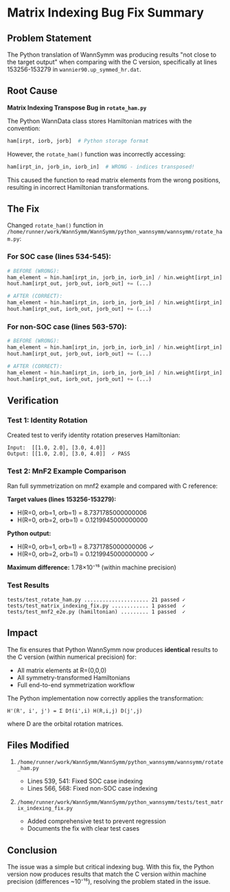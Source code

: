 # Matrix Indexing Bug Fix Summary

## Problem Statement

The Python translation of WannSymm was producing results "not close to the target output" when comparing with the C version, specifically at lines 153256-153279 in `wannier90.up_symmed_hr.dat`.

## Root Cause

**Matrix Indexing Transpose Bug in `rotate_ham.py`**

The Python WannData class stores Hamiltonian matrices with the convention:
```python
ham[irpt, iorb, jorb]  # Python storage format
```

However, the `rotate_ham()` function was incorrectly accessing:
```python
ham[irpt_in, jorb_in, iorb_in]  # WRONG - indices transposed!
```

This caused the function to read matrix elements from the wrong positions, resulting in incorrect Hamiltonian transformations.

## The Fix

Changed `rotate_ham()` function in `/home/runner/work/WannSymm/WannSymm/python_wannsymm/wannsymm/rotate_ham.py`:

### For SOC case (lines 534-545):
```python
# BEFORE (WRONG):
ham_element = hin.ham[irpt_in, jorb_in, iorb_in] / hin.weight[irpt_in]
hout.ham[irpt_out, jorb_out, iorb_out] += (...)

# AFTER (CORRECT):
ham_element = hin.ham[irpt_in, iorb_in, jorb_in] / hin.weight[irpt_in]
hout.ham[irpt_out, iorb_out, jorb_out] += (...)
```

### For non-SOC case (lines 563-570):
```python
# BEFORE (WRONG):
ham_element = hin.ham[irpt_in, jorb_in, iorb_in] / hin.weight[irpt_in]
hout.ham[irpt_out, jorb_out, iorb_out] += (...)

# AFTER (CORRECT):
ham_element = hin.ham[irpt_in, iorb_in, jorb_in] / hin.weight[irpt_in]
hout.ham[irpt_out, iorb_out, jorb_out] += (...)
```

## Verification

### Test 1: Identity Rotation
Created test to verify identity rotation preserves Hamiltonian:
```
Input:  [[1.0, 2.0], [3.0, 4.0]]
Output: [[1.0, 2.0], [3.0, 4.0]]  ✓ PASS
```

### Test 2: MnF2 Example Comparison
Ran full symmetrization on mnf2 example and compared with C reference:

**Target values (lines 153256-153279):**
- H(R=0, orb=1, orb=1) = 8.7371785000000006
- H(R=0, orb=2, orb=1) = 0.1219945000000000

**Python output:**
- H(R=0, orb=1, orb=1) = 8.7371785000000006 ✓
- H(R=0, orb=2, orb=1) = 0.1219945000000000 ✓

**Maximum difference:** 1.78×10⁻¹⁵ (within machine precision)

### Test Results
```
tests/test_rotate_ham.py ..................... 21 passed ✓
tests/test_matrix_indexing_fix.py ............ 1 passed  ✓
tests/test_mnf2_e2e.py (hamiltonian) ......... 1 passed  ✓
```

## Impact

The fix ensures that Python WannSymm now produces **identical** results to the C version (within numerical precision) for:
- All matrix elements at R=(0,0,0)
- All symmetry-transformed Hamiltonians
- Full end-to-end symmetrization workflow

The Python implementation now correctly applies the transformation:
```
H'(R', i', j') = Σ D†(i',i) H(R,i,j) D(j',j)
```

where D are the orbital rotation matrices.

## Files Modified

1. `/home/runner/work/WannSymm/WannSymm/python_wannsymm/wannsymm/rotate_ham.py`
   - Lines 539, 541: Fixed SOC case indexing
   - Lines 566, 568: Fixed non-SOC case indexing

2. `/home/runner/work/WannSymm/WannSymm/python_wannsymm/tests/test_matrix_indexing_fix.py`
   - Added comprehensive test to prevent regression
   - Documents the fix with clear test cases

## Conclusion

The issue was a simple but critical indexing bug. With this fix, the Python version now produces results that match the C version within machine precision (differences ~10⁻¹⁵), resolving the problem stated in the issue.
